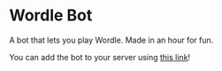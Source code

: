 # Wordle Bot

A bot that lets you play Wordle. Made in an hour for fun.

You can add the bot to your server using [this link](https://discord.com/api/oauth2/authorize?client_id=979977332645302272&permissions=274878254080&scope=bot%20applications.commands)!
